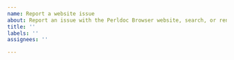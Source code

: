 ```yaml
---
name: Report a website issue
about: Report an issue with the Perldoc Browser website, search, or rendering of documentation.
title: ''
labels: ''
assignees: ''

---
```



